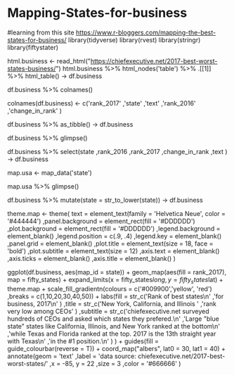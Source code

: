 # Mapping-States-for-business
#learning from this site https://www.r-bloggers.com/mapping-the-best-states-for-business/
library(tidyverse)
library(rvest)
library(stringr)
library(fiftystater)


html.business <- read_html("https://chiefexecutive.net/2017-best-worst-states-business/")
html.business %>% 
  html_nodes('table') %>%
  .[[1]] %>%
  html_table() ->
  df.business

df.business %>% colnames()

colnames(df.business) <- c('rank_2017'
                           ,'state'
                           ,'text'
                           ,'rank_2016'
                           ,'change_in_rank'
)

df.business %>%
  as_tibble() ->
  df.business

df.business %>% glimpse()

df.business %>% 
  select(state
         ,rank_2016
         ,rank_2017
         ,change_in_rank
         ,text
  ) ->
  df.business

map.usa <- map_data('state')

map.usa %>% glimpse()

df.business %>%
  mutate(state = str_to_lower(state)) ->
  df.business

theme.map <- theme(
  text = element_text(family = 'Helvetica Neue', color = '#444444')
  ,panel.background = element_rect(fill = '#DDDDDD')
  ,plot.background = element_rect(fill = '#DDDDDD')
  ,legend.background = element_blank()
  ,legend.position = c(.9, .4)
  ,legend.key = element_blank()
  ,panel.grid = element_blank()
  ,plot.title = element_text(size = 18, face = 'bold')
  ,plot.subtitle = element_text(size = 12)
  ,axis.text = element_blank()
  ,axis.ticks = element_blank()
  ,axis.title = element_blank()
)

ggplot(df.business, aes(map_id = state)) +
  geom_map(aes(fill = rank_2017), map = fifty_states) +
  expand_limits(x = fifty_states$long, y = fifty_states$lat) +
  theme.map +
  scale_fill_gradientn(colours = c('#009900','yellow', 'red')
                       ,breaks = c(1,10,20,30,40,50)) +
  labs(fill = str_c('Rank of best states\n'
                    ,'for business, 2017\n'
  )
  ,title = str_c('New York, California, and Illinois '
                 ,'rank very low among CEOs'
  )
  ,subtitle = str_c('chiefexecutive.net surveyed hundreds of CEOs and asked which states they prefered.\n'
                    ,'Large "blue state" states like California, Illinois, and New York ranked at the bottom\n'
                    ,'while Texas and Florida ranked at the top.  2017 is the 13th straight year with Texas\n'
                    ,'in the #1 position.\n'
  )
  ) +
  guides(fill = guide_colourbar(reverse = T)) +
  coord_map("albers", lat0 = 30, lat1 = 40) +
  annotate(geom = 'text'
           ,label = 'data source: chiefexecutive.net/2017-best-worst-states/'
           ,x = -85, y = 22
           ,size = 3
           ,color = '#666666'
  )

